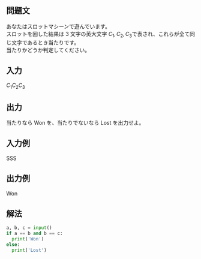 ## 問題文
あなたはスロットマシーンで遊んでいます。  
スロットを回した結果は 
3 文字の英大文字 $`C_{1},C_{2},C_{3}`$
​で表され、これらが全て同じ文字であるとき当たりです。  
当たりかどうか判定してください。
## 入力
$`C_{1} C_{2} C_{3}`$
## 出力
当たりなら Won を、当たりでないなら Lost を出力せよ。
## 入力例
SSS
## 出力例
Won
## 解法

```python
a, b, c = input()
if a == b and b == c:
  print('Won')
else:
  print('Lost')